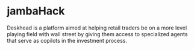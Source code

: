 # jambaHack

Deskhead is a platform aimed at helping retail traders be on a more level playing field with wall street by giving them access to specialized agents that serve as copilots in the investment process.
